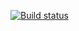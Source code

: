 [![Build status](https://ci.appveyor.com/api/projects/status/unp2in3et5s913oi?svg=true)](https://ci.appveyor.com/project/vnvm5k/unit-homework)
